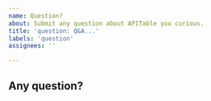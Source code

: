 ```yaml
---
name: Question?
about: Submit any question about APITable you curious.
title: 'question: Q&A...'
labels: 'question'
assignees: ''

---
```


## Any question?